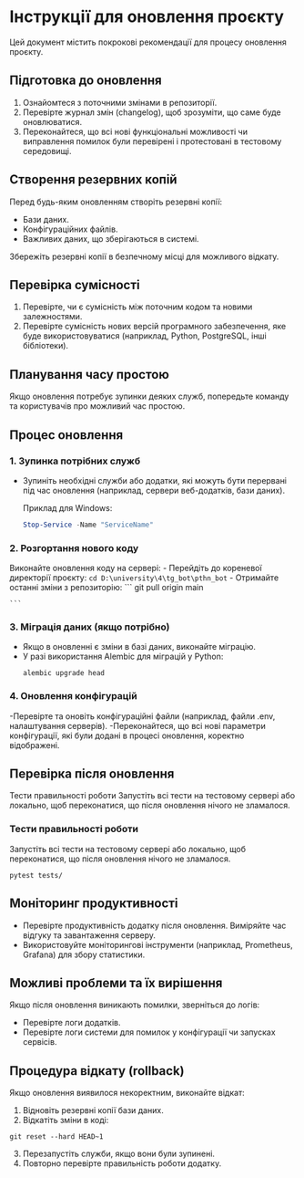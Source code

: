 # Інструкції для оновлення проєкту

Цей документ містить покрокові рекомендації для процесу оновлення проєкту.

## Підготовка до оновлення
1. Ознайомтеся з поточними змінами в репозиторії.
2. Перевірте журнал змін (changelog), щоб зрозуміти, що саме буде оновлюватися.
3. Переконайтеся, що всі нові функціональні можливості чи виправлення помилок були перевірені і протестовані в тестовому середовищі.

## Створення резервних копій
Перед будь-яким оновленням створіть резервні копії:
- Бази даних.
- Конфігураційних файлів.
- Важливих даних, що зберігаються в системі.

Збережіть резервні копії в безпечному місці для можливого відкату.

## Перевірка сумісності
1. Перевірте, чи є сумісність між поточним кодом та новими залежностями.
2. Перевірте сумісність нових версій програмного забезпечення, яке буде використовуватися (наприклад, Python, PostgreSQL, інші бібліотеки).

## Планування часу простою
Якщо оновлення потребує зупинки деяких служб, попередьте команду та користувачів про можливий час простою.

## Процес оновлення

### 1. Зупинка потрібних служб
- Зупиніть необхідні служби або додатки, які можуть бути перервані під час оновлення (наприклад, сервери веб-додатків, бази даних).
  
  Приклад для Windows:
  ```powershell
  Stop-Service -Name "ServiceName"
  ```
### 2. Розгортання нового коду
Виконайте оновлення коду на сервері:
    - Перейдіть до кореневої директорії проєкту:
    ```
    cd D:\university\4\tg_bot\pthn_bot
    ```
    - Отримайте останні зміни з репозиторію:
    ```
    git pull origin main
    
    ```
### 3. Міграція даних (якщо потрібно)
- Якщо в оновленні є зміни в базі даних, виконайте міграцію.
- У разі використання Alembic для міграцій у Python:
  ```
  alembic upgrade head
  ```
###  4. Оновлення конфігурацій
-Перевірте та оновіть конфігураційні файли (наприклад, файли .env, налаштування серверів).
-Переконайтеся, що всі нові параметри конфігурації, які були додані в процесі оновлення, коректно відображені.

## Перевірка після оновлення
Тести правильності роботи
Запустіть всі тести на тестовому сервері або локально, щоб переконатися, що після оновлення нічого не зламалося.

###  Тести правильності роботи
Запустіть всі тести на тестовому сервері або локально, щоб переконатися, що після оновлення нічого не зламалося.
```
pytest tests/
```

## Моніторинг продуктивності
- Перевірте продуктивність додатку після оновлення. Виміряйте час відгуку та завантаження серверу.
- Використовуйте моніторингові інструменти (наприклад, Prometheus, Grafana) для збору статистики.

## Можливі проблеми та їх вирішення
Якщо після оновлення виникають помилки, зверніться до логів:
   - Перевірте логи додатків.
   - Перевірте логи системи для помилок у конфігурації чи запусках сервісів.

##  Процедура відкату (rollback)
Якщо оновлення виявилося некоректним, виконайте відкат:
1. Відновіть резервні копії бази даних.
2. Відкатіть зміни в коді:
```
git reset --hard HEAD~1
```
3. Перезапустіть служби, якщо вони були зупинені. 
4. Повторно перевірте правильність роботи додатку.